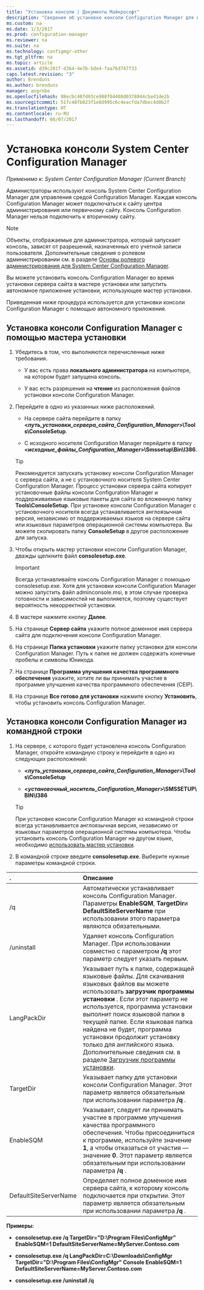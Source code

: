 ```yaml
---
title: "Установка консоли | Документы Майкрософт"
description: "Сведения об установке консоли Configuration Manager для подключения к сайту центра администрирования или первичному сайту."
ms.custom: na
ms.date: 1/3/2017
ms.prod: configuration-manager
ms.reviewer: na
ms.suite: na
ms.technology: configmgr-other
ms.tgt_pltfrm: na
ms.topic: article
ms.assetid: d39c201f-d364-4e7b-bde4-faa76d747f33
caps.latest.revision: "3"
author: Brenduns
ms.author: brenduns
manager: angrobe
ms.openlocfilehash: 88ecbc48fd03ce988f04408d0378844cbed1de2b
ms.sourcegitcommit: 51fc48fb023f1e8d995c6c4eacfda7dbec4d0b2f
ms.translationtype: HT
ms.contentlocale: ru-RU
ms.lasthandoff: 08/07/2017
---
```

# <a name="install-the-system-center-configuration-manager-console"></a>Установка консоли System Center Configuration Manager

*Применимо к: System Center Configuration Manager (Current Branch)*

Администраторы используют консоль System Center Configuration Manager для управления средой Configuration Manager. Каждая консоль Configuration Manager может подключаться к сайту центра администрирования или первичному сайту. Консоль Configuration Manager нельзя подключить к вторичному сайту.

> [!NOTE]  
>  Объекты, отображаемые для администратора, который запускает консоль, зависят от разрешений, назначенных его учетной записи пользователя. Дополнительные сведения о ролевом администрировании см. в разделе [Основы ролевого администрирования для System Center Configuration Manager](../../../../core/understand/fundamentals-of-role-based-administration.md).  

 Вы можете установить консоль Configuration Manager во время установки сервера сайта в мастере установки или запустить автономное приложение установки, использующее мастер установки.  

 Приведенная ниже процедура используется для установки консоли Configuration Manager с помощью автономного приложения.  

## <a name="to-install-the-configuration-manager-console-by-using-the-setup-wizard"></a>Установка консоли Configuration Manager с помощью мастера установки  

1.  Убедитесь в том, что выполняются перечисленные ниже требования.  

    -  У вас есть права **локального администратора** на компьютере, на котором будет запущена консоль.  

    -   У вас есть разрешения на **чтение** из расположения файлов установки консоли Configuration Manager.  

2.  Перейдите в одно из указанных ниже расположений.  

    -   На сервере сайта перейдите в папку **<*путь_установки_сервера_сайта_Configuration_Manager*>\Tools\ConsoleSetup**.  

    -   С исходного носителя Configuration Manager перейдите в папку **<*исходные_файлы_Configuration_Manager*>\Smssetup\Bin\I386**.  

    > [!TIP]  
    >  Рекомендуется запускать установку консоли Configuration Manager с сервера сайта, а не с установочного носителя System Center Configuration Manager. Процесс установки сервера сайта копирует установочные файлы консоли Configuration Manager и поддерживаемые языковые пакеты для сайта во вложенную папку **Tools\ConsoleSetup**. При установке консоли Configuration Manager с установочного носителя всегда устанавливается англоязычная версия, независимо от поддерживаемых языков на сервере сайта или языковых параметров операционной системы компьютера. Вы можете скопировать папку **ConsoleSetup** в другое расположение для запуска.

3.  Чтобы открыть мастер установки консоли Configuration Manager, дважды щелкните файл **consolesetup.exe**.  

    > [!IMPORTANT]  
    >  Всегда устанавливайте консоль Configuration Manager с помощью consolesetup.exe. Хотя для установки консоли Configuration Manager можно запустить файл adminconsole.msi, в этом случае проверка готовности и зависимостей не выполняется, поэтому существует вероятность некорректной установки.  

4.  В мастере нажмите кнопку **Далее**.  

5.  На странице **Сервер сайта** укажите полное доменное имя сервера сайта для подключения консоли Configuration Manager.  

6.  На странице **Папка установки** укажите папку установки для консоли Configuration Manager. Путь к папке не должен содержать конечные пробелы и символы Юникода.  

7.  На странице **Программа улучшения качества программного обеспечения** укажите, хотите ли вы принимать участие в программе улучшения качества программного обеспечения (CEIP).  

8.  На странице **Все готово для установки** нажмите кнопку **Установить**, чтобы установить консоль Configuration Manager.  

## <a name="to-install-the-configuration-manager-console-from-a-command-prompt"></a>Установка консоли Configuration Manager из командной строки  

1.  На сервере, с которого будет установлена консоль Configuration Manager, откройте командную строку и перейдите в одно из следующих расположений:  

    -   **<*путь_установки_сервера_сайта_Configuration_Manager*>\Tools\ConsoleSetup**  

    -   **<*установочный_носитель_Configuration_Manager*>\SMSSETUP\BIN\I386**  

    > [!TIP]  
    >  При установке консоли Configuration Manager из командной строки всегда устанавливается англоязычная версия, независимо от языковых параметров операционной системы компьютера. Чтобы установить консоль Configuration Manager на другом языке, необходимо [использовать мастер установки](#to-install-the-configuration-manager-console-by-using-the-setup-wizard).  

2.  В командной строке введите **consolesetup.exe**. Выберите нужные параметры командной строки.  

|  .     | Описание     |
  | :------------- | :------------- |
  |/q|Автоматически устанавливает консоль Configuration Manager. Параметры **EnableSQM**, **TargetDir**и **DefaultSiteServerName** при использовании этого параметра являются обязательными.|  
  |/uninstall|Удаляет консоль Configuration Manager. При использовании совместно с параметром **/q** этот параметр следует указать первым.|  
  |LangPackDir|Указывает путь к папке, содержащей языковые файлы. Для скачивания языковых файлов вы можете использовать **загрузчик программы установки** . Если этот параметр не используется, программа установки выполнит поиск языковой папки в текущей папке. Если языковая папка найдена не будет, программа установки продолжит установку только для английского языка. Дополнительные сведения см. в разделе [Загрузчик программы установки](setup-downloader.md).|  
  |TargetDir|Указывает папку для установки консоли Configuration Manager. Этот параметр является обязательным при использовании параметра **/q** .|  
  |EnableSQM|Указывает, следует ли принимать участие в программе улучшения качества программного обеспечения. Чтобы присоединиться к программе, используйте значение **1**, а чтобы отказаться от участия — значение **0**. Этот параметр является обязательным при использовании параметра **/q** .|  
  |DefaultSiteServerName|Определяет полное доменное имя сервера сайта, к которому консоль подключается при открытии. Этот параметр является обязательным при использовании параметра **/q** .|  


  **Примеры:**

  -  **consolesetup.exe /q TargetDir="D:\Program Files\ConfigMgr" EnableSQM=1 DefaultSiteServerName=MyServer.Contoso.com**  

  -  **consolesetup.exe /q LangPackDir=C:\Downloads\ConfigMgr TargetDir="D:\Program Files\ConfigMgr" Console EnableSQM=1 DefaultSiteServerName=MyServer.Contoso.com**  

  -  **consolesetup.exe /uninstall /q**  
